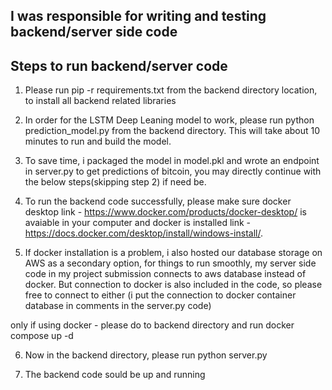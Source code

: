 ## I was responsible for writing and testing backend/server side code


## Steps to run backend/server code 

1. Please run pip -r requirements.txt from the backend directory location, to install all backend related libraries

2. In order for the LSTM Deep Leaning model to work, please run python prediction_model.py from the backend directory. This will take about 10 minutes to run and build the model.

3. To save time, i packaged the model in model.pkl and wrote an endpoint in server.py to get predictions of bitcoin, you may directly continue with the below steps(skipping step 2) if need be.

4. To run the backend code successfully, please make sure docker desktop link - https://www.docker.com/products/docker-desktop/ is avaiable in your computer
and docker is installed link - https://docs.docker.com/desktop/install/windows-install/. 

5. If docker installation is a problem, i also hosted our database storage on AWS as a secondary option, for things to run smoothly, my server side code in my project submission connects to aws database instead of docker. But connection to docker is also included in the code, so please free to connect to either (i put the connection to docker container database in comments in the server.py code)

only if using docker -  please do to backend directory and run docker compose up -d

6. Now in the backend directory, please run python server.py

7. The backend code sould be up and running

